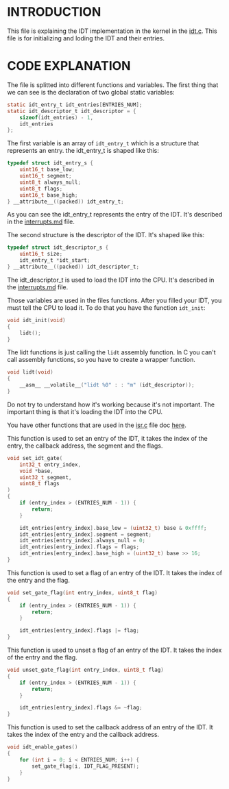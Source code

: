 # INTRODUCTION

This file is explaining the IDT implementation in the kernel in the [idt.c](../../../src/interrupts/idt.c).
This file is for initializing and loding the IDT and their entries.

# CODE EXPLANATION

The file is splitted into different functions and variables.
The first thing that we can see is the declaration of two global static variables:

```c
static idt_entry_t idt_entries[ENTRIES_NUM];
static idt_descriptor_t idt_descriptor = {
    sizeof(idt_entries) - 1,
    idt_entries
};
```
The first variable is an array of `idt_entry_t` which is a structure that represents an entry.
the idt_entry_t is shaped like this:
```c
typedef struct idt_entry_s {
    uint16_t base_low;
    uint16_t segment;
    uint8_t always_null;
    uint8_t flags;
    uint16_t base_high;
} __attribute__((packed)) idt_entry_t;
```
As you can see the idt_entry_t represents the entry of the IDT. It's described in the [interrupts.md](interrupts.md) file.

The second structure is the descriptor of the IDT. It's shaped like this:
```c
typedef struct idt_descriptor_s {
    uint16_t size;
    idt_entry_t *idt_start;
} __attribute__((packed)) idt_descriptor_t;
```
The idt_descriptor_t is used to load the IDT into the CPU. It's described in the [interrupts.md](interrupts.md) file.

Those variables are used in the files functions.
After you filled your IDT, you must tell the CPU to load it. To do that you have the function `idt_init`:
```c
void idt_init(void)
{
    lidt();
}
```
The lidt functions is just calling the `lidt` assembly function. In C you can't call assembly functions, so you have to create a wrapper function.
```c
void lidt(void)
{
    __asm__ __volatile__("lidt %0" : : "m" (idt_descriptor));
}
```
Do not try to understand how it's working because it's not important. The important thing is that it's loading the IDT into the CPU.

You have other functions that are used in the [isr.c](isr.c) file doc [here](isr.md). 

This function is used to set an entry of the IDT, it takes the index of the entry, the callback address, the segment and the flags.
```c
void set_idt_gate(
    int32_t entry_index,
    void *base, 
    uint32_t segment,
    uint8_t flags
)
{
    if (entry_index > (ENTRIES_NUM - 1)) {
        return;
    }

    idt_entries[entry_index].base_low = (uint32_t) base & 0xffff;
    idt_entries[entry_index].segment = segment;
    idt_entries[entry_index].always_null = 0;
    idt_entries[entry_index].flags = flags;
    idt_entries[entry_index].base_high = (uint32_t) base >> 16;
}
```
This function is used to set a flag of an entry of the IDT. It takes the index of the entry and the flag.
```c
void set_gate_flag(int entry_index, uint8_t flag)
{
    if (entry_index > (ENTRIES_NUM - 1)) {
        return;
    }

    idt_entries[entry_index].flags |= flag;
}
```
This function is used to unset a flag of an entry of the IDT. It takes the index of the entry and the flag.
```c
void unset_gate_flag(int entry_index, uint8_t flag)
{
    if (entry_index > (ENTRIES_NUM - 1)) {
        return;
    }

    idt_entries[entry_index].flags &= ~flag;
}
```
This function is used to set the callback address of an entry of the IDT. It takes the index of the entry and the callback address.
```c
void idt_enable_gates()
{
    for (int i = 0; i < ENTRIES_NUM; i++) {
        set_gate_flag(i, IDT_FLAG_PRESENT);
    }
}
```

